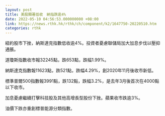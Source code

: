 ```yaml
---
layout: post
title: 美股顯著低收　納指跌逾4%
date: 2022-05-10 04:56:53.000000000 +08:00
link: https://news.rthk.hk/rthk/ch/component/k2/1647750-20220510.htm
categories: rthk
---
```


紐約股市下挫，納斯達克指數低收逾4%。投資者憂慮聯儲局加大加息步伐以壓抑通脹。

道瓊斯指數收市報32245點，跌653點，跌幅1.99%。

納斯達克指數報11623點，跌521點，跌幅4.29%，創2020年11月後收市新低。

標準普爾500指數報3991點，跌132點，跌幅3.2%，是去年3月後首次在4000點以下收市。

加息憂慮繼續打擊科技股及其他高增長型股份下挫。蘋果收市跌逾3%。

油價下跌亦重創標普能源分類指數。
